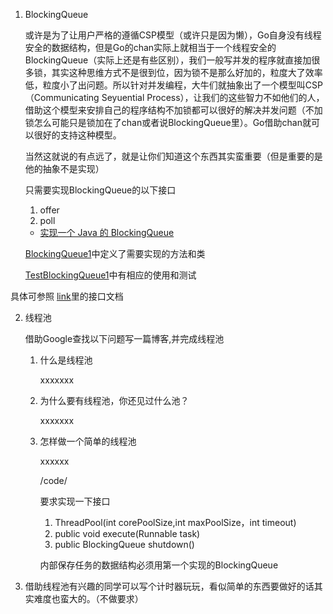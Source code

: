 1.   BlockingQueue

     或许是为了让用户严格的遵循CSP模型（或许只是因为懒），Go自身没有线程安全的数据结构，但是Go的chan实际上就相当于一个线程安全的BlockingQueue（实际上还是有些区别），我们一般写并发的程序就直接加很多锁，其实这种思维方式不是很到位，因为锁不是那么好加的，粒度大了效率低，粒度小了出问题。所以针对并发编程，大牛们就抽象出了一个模型叫CSP（Communicating Seyuential Process），让我们的这些智力不如他们的人，借助这个模型来安排自己的程序结构不加锁都可以很好的解决并发问题（不加锁怎么可能只是锁加在了chan或者说BlockingQueue里）。Go借助chan就可以很好的支持这种模型。

     当然这就说的有点远了，就是让你们知道这个东西其实蛮重要（但是重要的是他的抽象不是实现）

     只需要实现BlockingQueue的以下接口

     1.   offer
     2.   poll
     - [实现一个 Java 的 BlockingQueue](https://github.com/xiyou-linuxer/Plan/tree/main/code/BlockingQueue.md)

     [BlockingQueue1](https://github.com/xiyou-linuxer/Plan/tree/main/code/BlockingQueue/src/main/java/com/xiyoulinux/blockingqueue/BlockingQueue1.java)中定义了需要实现的方法和类

     [TestBlockingQueue1](https://github.com/xiyou-linuxer/Plan/tree/main/code/BlockingQueue/src/test/java/com/xiyoulinux/blockingqueue/TestBlockingQueue1.java)中有相应的使用和测试

  具体可参照 [link](https://docs.oracle.com/javase/8/docs/api/java/util/concurrent/BlockingQueue.html)里的接口文档

2.   线程池

     借助Google查找以下问题写一篇博客,并完成线程池

     1.   什么是线程池

          xxxxxxx

     2.   为什么要有线程池，你还见过什么池？

          xxxxxxx

     3.   怎样做一个简单的线程池

          xxxxxx

          /code/

          要求实现一下接口

          1.   ThreadPool(int corePoolSize,int maxPoolSize，int timeout)
          2.   public void execute(Runnable task)
          3.   public BlockingQueue shutdown()

          内部保存任务的数据结构必须用第一个实现的BlockingQueue

2.   借助线程池有兴趣的同学可以写个计时器玩玩，看似简单的东西要做好的话其实难度也蛮大的。（不做要求）
